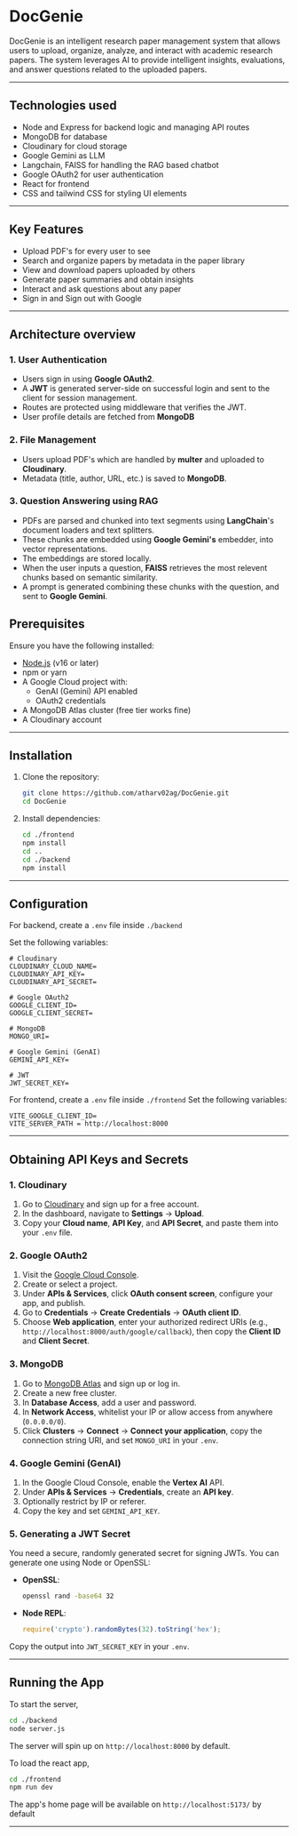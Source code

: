 # DocGenie

DocGenie is an intelligent research paper management system that allows users to upload, organize, analyze, and interact with academic research papers. The system leverages AI to provide intelligent insights, evaluations, and answer questions related to the uploaded papers.

---

## Technologies used

- Node and Express for backend logic and managing API routes
- MongoDB for database
- Cloudinary for cloud storage
- Google Gemini as LLM
- Langchain, FAISS for handling the RAG based chatbot
- Google OAuth2 for user authentication
- React for frontend 
- CSS and tailwind CSS for styling UI elements

---

## Key Features

- Upload PDF's for every user to see
- Search and organize papers by metadata in the paper library
- View and download papers uploaded by others
- Generate paper summaries and obtain insights
- Interact and ask questions about any paper
- Sign in and Sign out with Google

---

## Architecture overview

### 1. User Authentication

* Users sign in using **Google OAuth2**.
* A **JWT** is generated server-side on successful login and sent to the client for session management.
* Routes are protected using middleware that verifies the JWT.
* User profile details are fetched from **MongoDB**

### 2. File Management

* Users upload PDF's which are handled by **multer** and uploaded to **Cloudinary**.
* Metadata (title, author, URL, etc.) is saved to **MongoDB**.

### 3. Question Answering using RAG

* PDFs are parsed and chunked into text segments using **LangChain**'s document loaders and text splitters.
* These chunks are embedded using **Google Gemini's** embedder, into vector representations.
* The embeddings are stored locally.
* When the user inputs a question, **FAISS** retrieves the most relevent chunks based on semantic similarity.
* A prompt is generated combining these chunks with the question, and sent to **Google Gemini**.

## Prerequisites

Ensure you have the following installed:

- [Node.js](https://nodejs.org/) (v16 or later)
- npm or yarn
- A Google Cloud project with:
  - GenAI (Gemini) API enabled
  - OAuth2 credentials
- A MongoDB Atlas cluster (free tier works fine)
- A Cloudinary account

---

## Installation

1. Clone the repository:

   ```bash
   git clone https://github.com/atharv02ag/DocGenie.git
   cd DocGenie
   ```

2. Install dependencies:

   ```bash
   cd ./frontend
   npm install
   cd ..
   cd ./backend
   npm install
   ```

---

## Configuration

For backend, create a `.env` file inside `./backend` 

Set the following variables:

```dotenv
# Cloudinary
CLOUDINARY_CLOUD_NAME=
CLOUDINARY_API_KEY=
CLOUDINARY_API_SECRET=

# Google OAuth2
GOOGLE_CLIENT_ID=
GOOGLE_CLIENT_SECRET=

# MongoDB
MONGO_URI=

# Google Gemini (GenAI)
GEMINI_API_KEY=

# JWT
JWT_SECRET_KEY=

```
For frontend, create a `.env` file inside `./frontend`
Set the following variables:

``` dotenv
VITE_GOOGLE_CLIENT_ID=
VITE_SERVER_PATH = http://localhost:8000
```

---

## Obtaining API Keys and Secrets

### 1. Cloudinary

1. Go to [Cloudinary](https://cloudinary.com/) and sign up for a free account.
2. In the dashboard, navigate to **Settings** → **Upload**.
3. Copy your **Cloud name**, **API Key**, and **API Secret**, and paste them into your `.env` file.

### 2. Google OAuth2

1. Visit the [Google Cloud Console](https://console.cloud.google.com/).
2. Create or select a project.
3. Under **APIs & Services**, click **OAuth consent screen**, configure your app, and publish.
4. Go to **Credentials** → **Create Credentials** → **OAuth client ID**.
5. Choose **Web application**, enter your authorized redirect URIs (e.g., `http://localhost:8000/auth/google/callback`), then copy the **Client ID** and **Client Secret**.

### 3. MongoDB

1. Go to [MongoDB Atlas](https://www.mongodb.com/cloud/atlas) and sign up or log in.
2. Create a new free cluster.
3. In **Database Access**, add a user and password.
4. In **Network Access**, whitelist your IP or allow access from anywhere (`0.0.0.0/0`).
5. Click **Clusters** → **Connect** → **Connect your application**, copy the connection string URI, and set `MONGO_URI` in your `.env`.

### 4. Google Gemini (GenAI)

1. In the Google Cloud Console, enable the **Vertex AI** API.
2. Under **APIs & Services** → **Credentials**, create an **API key**.
3. Optionally restrict by IP or referer.
4. Copy the key and set `GEMINI_API_KEY`.

### 5. Generating a JWT Secret

You need a secure, randomly generated secret for signing JWTs. You can generate one using Node or OpenSSL:

- **OpenSSL**:
  ```bash
  openssl rand -base64 32
  ```
- **Node REPL**:
  ```js
  require('crypto').randomBytes(32).toString('hex');
  ```

Copy the output into `JWT_SECRET_KEY` in your `.env`.

---

## Running the App

To start the server,

```bash
cd ./backend
node server.js
```

The server will spin up on `http://localhost:8000` by default.

To load the react app,

```bash
cd ./frontend
npm run dev
```

The app's home page will be available on `http://localhost:5173/` by default

---


